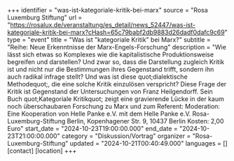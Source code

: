 +++
identifier = "was-ist-kategoriale-kritik-bei-marx"
source = "Rosa Luxemburg Stiftung"
url = "https://rosalux.de/veranstaltung/es_detail/news_52447/was-ist-kategoriale-kritik-bei-marx?cHash=65c79babf2db9883d26dadf0dafc9c69"
type = "event"
title = "Was ist "kategoriale Kritik" bei Marx?"
subtitle = "Reihe: Neue Erkenntnisse der Marx-Engels-Forschung"
description = "Wie lässt sich etwas so Komplexes wie die kapitalistische Produktionsweise begreifen und darstellen? Und zwar so, dass die Darstellung zugleich Kritik ist und nicht nur die Bestimmungen ihres Gegenstand trifft, sondern ihn auch radikal infrage stellt? Und was ist diese quot;dialektische Methodequot;, die eine solche Kritik einzulösen verspricht?
Diese Frage der Kritik ist Gegenstand der Untersuchungen von Franz Heilgendorff. Sein Buch quot;Kategoriale Kritikquot; zeigt eine gravierende Lücke in der kaum noch überschaubaren Forschung zu Marx und zum 
Referent: 
Moderation: 
Eine Kooperation von Helle Panke e.V. mit dem 
Helle Panke e.V.  Rosa-Luxemburg-Stiftung Berlin, Kopenhagener Str. 9, 10437 Berlin
Kosten: 2,00 Euro"
start_date = "2024-10-23T19:00:00.000"
end_date = "2024-10-23T21:00:00.000"
category = "Diskussion/Vortrag"
organizer = "Rosa-Luxemburg-Stiftung"
updated = "2024-10-21T00:40:49.000"
languages = []
[contact]
[location]
+++
